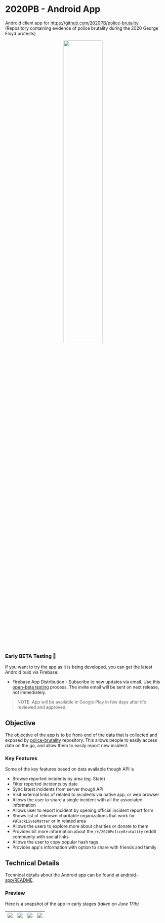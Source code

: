 # 2020PB - Android App

Android client app for https://github.com/2020PB/police-brutality (Repository containing evidence of police brutality during the 2020 George Floyd protests)

<p align="center">
  <img src="https://raw.githubusercontent.com/amardeshbd/android-police-brutality-incidents/develop/resources/poster/github-repository-social-preview.png" width="50%">
</p>

### Early BETA Testing 🚧
If you want to try the app as it is being developed, you can get the latest Android buid via Firebase:
* Firebase App Distribution - Subscribe to new updates via email. Use this [open-beta testing](https://appdistribution.firebase.dev/i/5d2cb8359305f7e7) process. The invite email will be sent on next release, not immediately.

> NOTE: App will be available in Google Play in few days after it's reviewed and approved.

## Objective

The objective of the app is to be front-end of the data that is collected and exposed by [police-brutality](https://github.com/2020PB/police-brutality) repository.
This allows people to easily access data on the go, and allow them to easily report new incident.

### Key Features

Some of the key features based on data available though API is

* Browse reported incidents by area (eg. State)
* Filter reported incidents by date
* Sync latest incidents from server though API
* Visit external links of related to incidents via native app, or web browser
* Allows the user to share a single incident with all the associated information
* Allows user to report incident by opening official incident report form
* Shows list of reknown charitable organizations that work for `#BlackLivesMatter` or in related area
* Allows the users to explore more about charities or donate to them
* Provides bit more information about the `/r/2020PoliceBrutality` reddit community with social links
* Allows the user to copy popular hash tags
* Provides app's information with option to share with friends and family

## Technical Details

Technical details about the Android app can be found at [android-app/README](https://github.com/amardeshbd/android-police-brutality-incidents/blob/develop/android-app/README.md).


### Preview

Here is a snapshot of the app in early stages _(taken on June 17th)_

| ![](https://user-images.githubusercontent.com/99822/84964750-e932c880-b0da-11ea-84b5-d7fcfb106367.gif) | ![](https://user-images.githubusercontent.com/99822/84964741-e6d06e80-b0da-11ea-9467-d4ad68380841.gif)  | ![](https://user-images.githubusercontent.com/99822/84964742-e7690500-b0da-11ea-9083-2cbf20a5ce13.gif) | ![](https://user-images.githubusercontent.com/99822/84964745-e89a3200-b0da-11ea-87d4-fd84825ce4f2.gif) |
| -- | -- | -- | -- |
